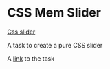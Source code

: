 #  CSS Mem Slider

[Css slider](https://mserykh.github.io/cssMemSlider/cssMemSlider)

A task to create a pure CSS slider

A [link](https://github.com/DrDiman/CSS-Mem-Slider) to the task
